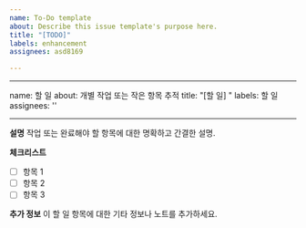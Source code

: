 ```yaml
---
name: To-Do template
about: Describe this issue template's purpose here.
title: "[TODO]"
labels: enhancement
assignees: asd8169

---
```


---
name: 할 일
about: 개별 작업 또는 작은 항목 추적
title: "[할 일] "
labels: 할 일
assignees: ''

---

**설명**
작업 또는 완료해야 할 항목에 대한 명확하고 간결한 설명.

**체크리스트**
- [ ] 항목 1
- [ ] 항목 2
- [ ] 항목 3

**추가 정보**
이 할 일 항목에 대한 기타 정보나 노트를 추가하세요.
